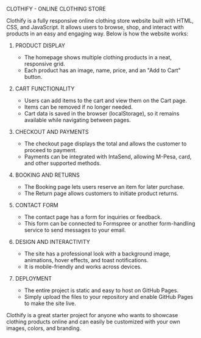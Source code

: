 CLOTHIFY - ONLINE CLOTHING STORE

Clothify is a fully responsive online clothing store website built with HTML, CSS, and JavaScript. It allows users to browse, shop, and interact with products in an easy and engaging way. Below is how the website works:

1. PRODUCT DISPLAY
   - The homepage shows multiple clothing products in a neat, responsive grid.
   - Each product has an image, name, price, and an "Add to Cart" button.

2. CART FUNCTIONALITY
   - Users can add items to the cart and view them on the Cart page.
   - Items can be removed if no longer needed.
   - Cart data is saved in the browser (localStorage), so it remains available while navigating between pages.

3. CHECKOUT AND PAYMENTS
   - The checkout page displays the total and allows the customer to proceed to payment.
   - Payments can be integrated with IntaSend, allowing M-Pesa, card, and other supported methods.

4. BOOKING AND RETURNS
   - The Booking page lets users reserve an item for later purchase.
   - The Return page allows customers to initiate product returns.

5. CONTACT FORM
   - The contact page has a form for inquiries or feedback.
   - This form can be connected to Formspree or another form-handling service to send messages to your email.

6. DESIGN AND INTERACTIVITY
   - The site has a professional look with a background image, animations, hover effects, and toast notifications.
   - It is mobile-friendly and works across devices.

7. DEPLOYMENT
   - The entire project is static and easy to host on GitHub Pages.
   - Simply upload the files to your repository and enable GitHub Pages to make the site live.

Clothify is a great starter project for anyone who wants to showcase clothing products online and can easily be customized with your own images, colors, and branding.
